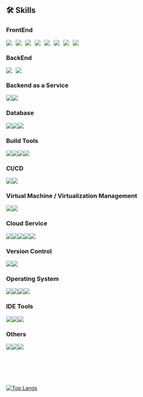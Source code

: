 ## 🛠 Skills

### FrontEnd
<div style="display:flex; flex-wrap:wrap; gap:10px;">
  <img src="https://img.shields.io/badge/html5-E34F26?style=for-the-badge&logo=Html5&logoColor=white"/>
  <img src="https://img.shields.io/badge/css3-1572B6?style=for-the-badge&logo=Css3&logoColor=white"/>
  <img src="https://img.shields.io/badge/sass-cc6699?style=for-the-badge&logo=sass&logoColor=white"/>
  <img src="https://img.shields.io/badge/tailwindcss-06B6D4?style=for-the-badge&logo=tailwindcss&logoColor=white"/>
  <img src="https://img.shields.io/badge/javascript-F7DF1E?style=for-the-badge&logo=javascript&logoColor=white"/>
  <img src="https://img.shields.io/badge/typescript-3178C6?style=for-the-badge&logo=typescript&logoColor=white"/>
  <img src="https://img.shields.io/badge/Vue.js-4FC08D?style=for-the-badge&logo=vuedotjs&logoColor=white"/> 
  <img src="https://img.shields.io/badge/React.js-61DAFB?style=for-the-badge&logo=react&logoColor=white"/>
</div>

### BackEnd
<div style="display:flex; flex-wrap:wrap; gap:10px;">
  <img src="https://img.shields.io/badge/Spring Boot-6DB33F?style=for-the-badge&logo=springboot&logoColor=white"/> 
  <img src="https://img.shields.io/badge/MSA-5E5E5E?style=for-the-badge&logo=htmx&logoColor=white""/>
</div>

### Backend as a Service
<div style="display:flex; flex-wrap:wrap;">
  <img src="https://img.shields.io/badge/firebase-00A4FD?style=for-the-badge&logo=firebase&logoColor=white"/>
  <img src="https://img.shields.io/badge/supabase-3fcf8e?style=for-the-badge&logo=supabase&logoColor=white"/>
</div>

### Database
<div style="display:flex; flex-wrap:wrap;">
  <img src="https://img.shields.io/badge/MySQL-4479a1?style=for-the-badge&logo=mysql&logoColor=white"/>
  <img src="https://img.shields.io/badge/Oracle-f80000?style=for-the-badge&logo=oracle&logoColor=white"/>
  <img src="https://img.shields.io/badge/Redis-dc382d?style=for-the-badge&logo=redis&logoColor=white"/>
</div>

### Build Tools
<div style="display:flex; flex-wrap:wrap;">
  <img src="https://img.shields.io/badge/apache maven-c71a36?style=for-the-badge&logo=apachemaven&logoColor=white"/>
  <img src="https://img.shields.io/badge/gradle-02303a?style=for-the-badge&logo=gradle&logoColor=white"/>
  <img src="https://img.shields.io/badge/npm-cb3837?style=for-the-badge&logo=npm&logoColor=white"/>
  <img src="https://img.shields.io/badge/yarn-2c8ebb?style=for-the-badge&logo=yarn&logoColor=white"/>
</div>

### CI/CD
<div style="display:flex; flex-wrap:wrap;">
  <img src="https://img.shields.io/badge/jenkins-d24939?style=for-the-badge&logo=jenkins&logoColor=white"/>
  <img src="https://img.shields.io/badge/ansible-000000?style=for-the-badge&logo=ansible&logoColor=white"/>
</div>

### Virtual Machine / Virtualization Management
<div style="display:flex; flex-wrap:wrap;">
  <img src="https://img.shields.io/badge/Docker-2496ED?style=for-the-badge&logo=Docker&logoColor=white"/>
  <img src="https://img.shields.io/badge/Docker Compose-004B8D?style=for-the-badge&logo=dockercompose&logoColor=white"/>
</div>

### Cloud Service
<div style="display:flex; flex-wrap:wrap;">
  <!-- 
  <img src="https://img.shields.io/badge/Amazon AWS-232f3e?style=for-the-badge&logo=amazonaws&logoColor=white"/>
  -->
  <img src="https://img.shields.io/badge/Amazon EC2-ff9900?style=for-the-badge&logo=amazonec2&logoColor=white"/>
  <img src="https://img.shields.io/badge/Amazon Route53-8c4fff?style=for-the-badge&logo=amazonroute53&logoColor=white"/> 
  <img src="https://img.shields.io/badge/Amazon S3-569A31?style=for-the-badge&logo=amazons3&logoColor=white"/> 
  <img src="https://img.shields.io/badge/Amazon Cloud Front-512bd4?style=for-the-badge"/>
  <img src="https://img.shields.io/badge/Amazon Certification Manager-dd344c?style=for-the-badge"/>
</div>

### Version Control
<div style="display:flex; flex-wrap:wrap;">
  <img src="https://img.shields.io/badge/github-181717?style=for-the-badge&logo=github&logoColor=white"/>
  <img src="https://img.shields.io/badge/svn-4E9BCD?style=for-the-badge&logo=subversion&logoColor=white"/>
</div>

### Operating System
<div style="display:flex; flex-wrap:wrap;">
  <img src="https://img.shields.io/badge/Windows-0078d4?style=for-the-badge&logo=windows&logoColor=white"/>
  <img src="https://img.shields.io/badge/MacOS-000000?style=for-the-badge&logo=macos&logoColor=white"/>
  <img src="https://img.shields.io/badge/Linux-fcc624?style=for-the-badge&logo=linux&logoColor=white"/>
  <img src="https://img.shields.io/badge/Ubuntu-e95420?style=for-the-badge&logo=ubuntu&logoColor=white"/>
</div>

### IDE Tools
<div style="display:flex; flex-wrap:wrap;">
  <img src="https://img.shields.io/badge/intellij-000000?style=for-the-badge&logo=intellijidea&logoColor=white"/>
  <img src="https://img.shields.io/badge/eclipse-2C2255?style=for-the-badge&logo=eclipse&logoColor=white"/>
  <img src="https://img.shields.io/badge/vs code-007ACC?style=for-the-badge&logo=visualstudiocode&logoColor=white"/>
</div>

### Others
<div style="display:flex; flex-wrap:wrap;">
  <img src="https://img.shields.io/badge/Apache Kafka-231f20?style=for-the-badge&logo=apachekafka&logoColor=white"/>
  <img src="https://img.shields.io/badge/RabbitMQ-FF6600?style=for-the-badge&logo=rabbitmq&logoColor=white"/>
  <img src="https://img.shields.io/badge/json web tokens-000000?style=for-the-badge&logo=jsonwebtokens&logoColor=white"/>
</div>

<br/><br/><br/><br/>

[![Top Langs](https://github-readme-stats.vercel.app/api/top-langs/?username=Develing1991&layout=donut-vertical)](https://github.com/Develing1991/github-readme-stats)

<!-- [![Harlok's WakaTime stats](https://github-readme-stats.vercel.app/api/wakatime?username=Develing1991)](https://github.com/anuraghazra/github-readme-stats) -->

<!-- ![Anurag's GitHub stats](https://github-readme-stats.vercel.app/api?username=Develing1991&show_icons=true&theme=highcontrast&count_private=true) -->


